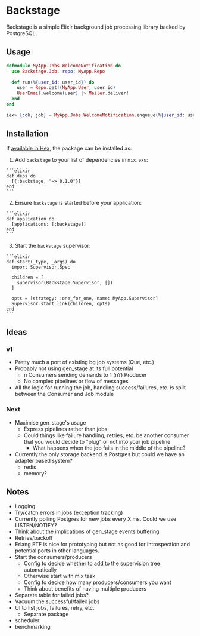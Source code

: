 # Backstage

Backstage is a simple Elixir background job processing library backed by PostgreSQL.

## Usage

```elixir
defmodule MyApp.Jobs.WelcomeNotification do
  use Backstage.Job, repo: MyApp.Repo

  def run(%{user_id: user_id}) do
    user = Repo.get!(MyApp.User, user_id)
    UserEmail.welcome(user) |> Mailer.deliver!
  end
end

iex> {:ok, job} = MyApp.Jobs.WelcomeNotification.enqueue(%{user_id: user.id})
```

## Installation

If [available in Hex](https://hex.pm/docs/publish), the package can be installed as:

  1. Add `backstage` to your list of dependencies in `mix.exs`:

    ```elixir
    def deps do
      [{:backstage, "~> 0.1.0"}]
    end
    ```

  2. Ensure `backstage` is started before your application:

    ```elixir
    def application do
      [applications: [:backstage]]
    end
    ```

  3. Start the `backstage` supervisor:

    ```elixir
    def start(_type, _args) do
      import Supervisor.Spec

      children = [
        supervisor(Backstage.Supervisor, [])
      ]

      opts = [strategy: :one_for_one, name: MyApp.Supervisor]
      Supervisor.start_link(children, opts)
    end
    ```

## Ideas

### v1

* Pretty much a port of existing bg job systems (Que, etc.)
* Probably not using gen_stage at its full potential
  * n Consumers sending demands to 1 (n?) Producer
  * No complex pipelines or flow of messages
* All the logic for running the job, handling success/failures, etc. is split between the Consumer and Job module

### Next

* Maximise gen_stage's usage
  * Express pipelines rather than jobs
  * Could things like failure handling, retries, etc. be another consumer that you would decide to "plug" or not into your job pipeline
    * What happens when the job fails in the middle of the pipeline?
* Currently the only storage backend is Postgres but could we have an adapter based system?
    * redis
    * memory?

## Notes

* Logging
* Try/catch errors in jobs (exception tracking)
* Currently polling Postgres for new jobs every X ms. Could we use LISTEN/NOTIFY?
* Think about the implications of gen_stage events buffering
* Retries/backoff
* Erlang ETF is nice for prototyping but not as good for introspection and potential ports in other languages.
* Start the consumers/producers
  * Config to decide whether to add to the supervision tree automatically
  * Otherwise start with mix task
  * Config to decide how many producers/consumers you want
  * Think about benefits of having multiple producers
* Separate table for failed jobs?
* Vacuum the successful/failed jobs
* UI to list jobs, failures, retry, etc.
  * Separate package
* scheduler
* benchmarking

